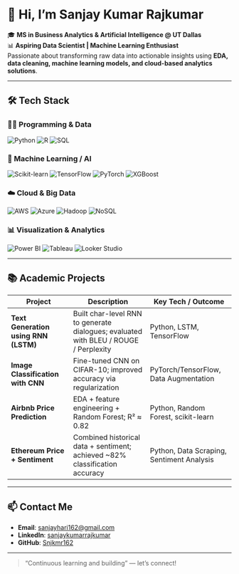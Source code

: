 # 👋 Hi, I’m Sanjay Kumar Rajkumar

🎓 **MS in Business Analytics & Artificial Intelligence @ UT Dallas**  
📊 **Aspiring Data Scientist | Machine Learning Enthusiast**  
Passionate about transforming raw data into actionable insights using **EDA, data cleaning, machine learning models, and cloud-based analytics solutions**.  

---

## 🛠 Tech Stack

### 👨‍💻 Programming & Data
![Python](https://img.shields.io/badge/Python-3776AB?style=for-the-badge&logo=python&logoColor=white)
![R](https://img.shields.io/badge/R-276DC3?style=for-the-badge&logo=r&logoColor=white)
![SQL](https://img.shields.io/badge/SQL-003B57?style=for-the-badge&logo=sqlite&logoColor=white)

### 🤖 Machine Learning / AI
![Scikit-learn](https://img.shields.io/badge/Scikit--learn-F7931E?style=for-the-badge&logo=scikit-learn&logoColor=white)
![TensorFlow](https://img.shields.io/badge/TensorFlow-FF6F00?style=for-the-badge&logo=tensorflow&logoColor=white)
![PyTorch](https://img.shields.io/badge/PyTorch-EE4C2C?style=for-the-badge&logo=pytorch&logoColor=white)
![XGBoost](https://img.shields.io/badge/XGBoost-008000?style=for-the-badge)

### ☁️ Cloud & Big Data
![AWS](https://img.shields.io/badge/AWS-232F3E?style=for-the-badge&logo=amazon-aws&logoColor=white)
![Azure](https://img.shields.io/badge/Azure-0078D4?style=for-the-badge&logo=microsoft-azure&logoColor=white)
![Hadoop](https://img.shields.io/badge/Hadoop-66CCFF?style=for-the-badge&logo=apachehadoop&logoColor=black)
![NoSQL](https://img.shields.io/badge/NoSQL-000000?style=for-the-badge&logo=mongodb&logoColor=white)

### 📊 Visualization & Analytics
![Power BI](https://img.shields.io/badge/Power_BI-F2C811?style=for-the-badge&logo=powerbi&logoColor=black)
![Tableau](https://img.shields.io/badge/Tableau-E97627?style=for-the-badge&logo=tableau&logoColor=white)
![Looker Studio](https://img.shields.io/badge/Looker_Studio-4285F4?style=for-the-badge&logo=google&logoColor=white)


---

## 📚 Academic Projects

| Project | Description | Key Tech / Outcome |
|---|---|---|
| **Text Generation using RNN (LSTM)** | Built char-level RNN to generate dialogues; evaluated with BLEU / ROUGE / Perplexity | Python, LSTM, TensorFlow |
| **Image Classification with CNN** | Fine-tuned CNN on CIFAR-10; improved accuracy via regularization | PyTorch/TensorFlow, Data Augmentation |
| **Airbnb Price Prediction** | EDA + feature engineering + Random Forest; R² ≈ 0.82 | Python, Random Forest, scikit-learn |
| **Ethereum Price + Sentiment** | Combined historical data + sentiment; achieved ~82% classification accuracy | Python, Data Scraping, Sentiment Analysis |


---

## 📫 Contact Me

- **Email**: sanjayhari162@gmail.com  
- **LinkedIn**: [sanjaykumarrajkumar](https://www.linkedin.com/in/sanjaykumarrajkumar/)  
- **GitHub**: [Snjkmr162](https://github.com/Snjkmr162)

---

> “Continuous learning and building” — let’s connect!



